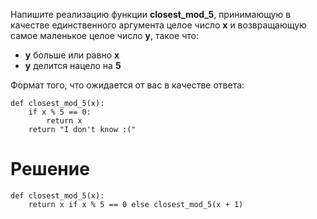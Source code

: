 Напишите реализацию функции **closest_mod_5**, принимающую в качестве единственного аргумента целое число **x** и возвращающую самое маленькое целое число **y**, такое что:

- **y** больше или равно **x**
- **y** делится нацело на **5**

Формат того, что ожидается от вас в качестве ответа:

```
def closest_mod_5(x):
    if x % 5 == 0:
        return x
    return "I don't know :("
```

# Решение

```
def closest_mod_5(x):
    return x if x % 5 == 0 else closest_mod_5(x + 1)
```